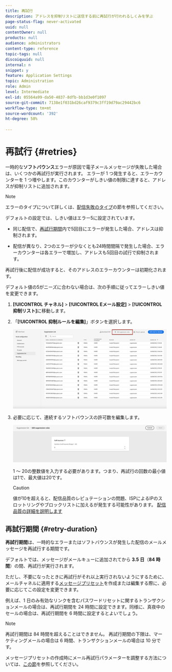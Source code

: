 ```yaml
---
title: 再試行
description: アドレスを抑制リストに送信する前に再試行が行われるしくみを学ぶ
page-status-flag: never-activated
uuid: null
contentOwner: null
products: null
audience: administrators
content-type: reference
topic-tags: null
discoiquuid: null
internal: n
snippet: y
feature: Application Settings
topic: Administration
role: Admin
level: Intermediate
exl-id: 05564a99-da50-4837-8dfb-bb1d3e0f1097
source-git-commit: 7138e1f031bd26caf9379c3ff19d79ac29442bc6
workflow-type: tm+mt
source-wordcount: '392'
ht-degree: 58%

---
```


# 再試行 {#retries}

一時的な&#x200B;**ソフトバウンス**&#x200B;エラーが原因で電子メールメッセージが失敗した場合は、いくつかの再試行が実行されます。 エラーが 1 つ発生すると、エラーカウンターを 1 つ増やします。このカウンターがしきい値の制限に達すると、アドレスが抑制リストに追加されます。

>[!NOTE]
>
>エラーのタイプについて詳しくは、[配信失敗のタイプ](../suppression-list.md#delivery-failures)の節を参照してください。

デフォルトの設定では、しきい値はエラー5に設定されています。

* 同じ配信で、[再試行期間](#retry-duration)内で5回目にエラーが発生した場合、アドレスは抑制されます。

* 配信が異なり、2つのエラーが少なくとも24時間間隔で発生した場合、エラーカウンターは各エラーで増加し、アドレスも5回目の試行で抑制されます。

再試行後に配信が成功すると、そのアドレスのエラーカウンターは初期化されます。

デフォルト値の5がニーズに合わない場合は、次の手順に従ってエラーしきい値を変更できます。

1. **[!UICONTROL チャネル]** > **[!UICONTROL Eメール設定]** > **[!UICONTROL 抑制リスト]**&#x200B;に移動します。

1. 「**[!UICONTROL 抑制ルールを編集]**」ボタンを選択します。

   ![](../assets/suppression-list-edit-retries.png)

1. 必要に応じて、連続するソフトバウンスの許可数を編集します。

   ![](../assets/suppression-list-edit-soft-bounces.png)

   1 ～ 20の整数値を入力する必要があります。つまり、再試行の回数の最小値は1で、最大値は20です。

   >[!CAUTION]
   >
   >値が10を超えると、配信品質のレピュテーションの問題、ISPによるIPのスロットリングやブロックリストに加えるが発生する可能性があります。 [配信品質の詳細を説明します](../deliverability.md)

<!--![](../assets/retries-edition.png)-->

<!--The minimum delay between retries and the maximum number of retries to be performed are based on how well an IP is performing, both historically and currently, at a given domain.-->

## 再試行期間 {#retry-duration}

**再試行期間**&#x200B;は、一時的なエラーまたはソフトバウンスが発生した配信のメールメッセージを再試行する期間です。

デフォルトでは、メッセージがメールキューに追加されてから **3.5 日**（**84 時間**）の間、再試行が実行されます。

ただし、不要になったときに再試行がそれ以上実行されないようにするために、メールチャネルに適用する[メッセージプリセット](message-presets.md)を作成または編集する際に、必要に応じてこの設定を変更できます。

例えば、1 日のみ有効なリンクを含むパスワードリセットに関するトランザクションメールの場合は、再試行期間を 24 時間に設定できます。同様に、真夜中のセールの場合は、再試行期間を 6 時間に設定するとよいでしょう。

>[!NOTE]
>
>再試行期間は 84 時間を超えることはできません。 再試行期間の下限は、マーケティングメールの場合は 6 時間、トランザクションメールの場合は 10 分です。

メッセージプリセットの作成時にメール再試行パラメーターを調整する方法については、[この節](message-presets.md#create-message-preset)を参照してください。

<!--After 3.5 days, any message in the retry queue will be removed from the queue and sent back as a bounce.-->

<!--Once a message has been in the retry queue for a maximum of 3.5 days and has failed to deliver, it will time out and its status will be updated to Failed??-->
